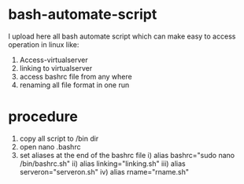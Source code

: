 # bash-automate-script

I upload here all bash automate script which can make easy to access operation in linux like:
1. Access-virtualserver
2. linking to virtualserver
3. access bashrc file from any where
4. renaming all file format in one run 

# procedure

1. copy all script to /bin dir
2. open nano .bashrc
3. set aliases at the end of the bashrc file
   i) alias bashrc="sudo nano /bin/bashrc.sh"
   ii) alias linking="linking.sh"
   iii) alias serveron="serveron.sh"
   iv) alias   rname="rname.sh"
